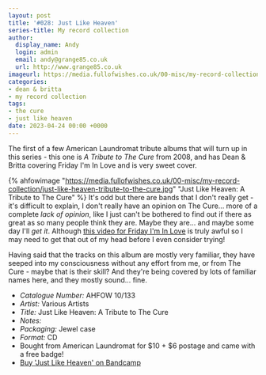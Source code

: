 ```yaml
---
layout: post
title: '#028: Just Like Heaven'
series-title: My record collection 
author:
  display_name: Andy
  login: admin
  email: andy@grange85.co.uk
  url: http://www.grange85.co.uk
imageurl: https://media.fullofwishes.co.uk/00-misc/my-record-collection/just-like-heaven-tribute-to-the-cure.jpg
categories:
- dean & britta
- my record collection
tags:
- the cure
- just like heaven
date: 2023-04-24 00:00 +0000
---
```

The first of a few American Laundromat tribute albums that will turn up in this series - this one is _A Tribute to The Cure_ from 2008, and has Dean & Britta covering Friday I'm In Love and is very sweet cover.

{% ahfowimage "https://media.fullofwishes.co.uk/00-misc/my-record-collection/just-like-heaven-tribute-to-the-cure.jpg" "Just Like Heaven: A Tribute to The Cure" %}
It's odd but there are bands that I don't really get - it's difficult to explain, I don't really have an opinion on The Cure... more of a complete _lack of opinion_, like I just can't be bothered to find out if there as great as so many people think they are. Maybe they are... and maybe some day I'll _get it_. Although [this video for Friday I'm In Love](https://www.youtube.com/watch?v=mGgMZpGYiy8) is truly awful so I may need to get that out of my head before I even consider trying!

Having said that the tracks on this album are mostly very familiar, they have seeped into my consciousness without any effort from me, or from The Cure - maybe that is their skill? And they're being covered by lots of familiar names here, and they mostly sound... fine.

 - *Catalogue Number:* AHFOW 10/133
 - *Artist:* Various Artists
 - *Title:*  Just Like Heaven: A Tribute to The Cure
 - *Notes:* 
 - *Packaging:* Jewel case
 - *Format:* CD
 - Bought from American Laundromat for $10 + $6 postage and came with a free badge!
 - [Buy 'Just Like Heaven' on Bandcamp](https://americanlaundromatrecords.bandcamp.com/album/just-like-heaven-a-tribute-to-the-cure)
